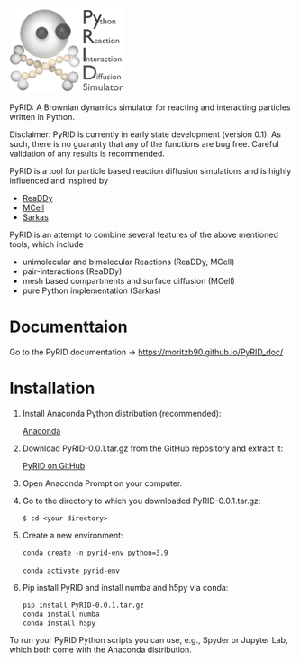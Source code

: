 <img src="PyRID_Logo_cropped.png" alt="PyRID" height=150px>

PyRID: A Brownian dynamics simulator for reacting and interacting particles written in Python.

Disclaimer: PyRID is currently in early state development (version 0.1). As such, there is no guaranty that any of the functions are bug free. Careful validation of any results is recommended.

PyRID is a tool for particle based reaction diffusion simulations and is highly influenced and inspired by 

- [ReaDDy](https://readdy.github.io/)
- [MCell](https://mcell.org/)
- [Sarkas](https://murillo-group.github.io/sarkas/)

PyRID is an attempt to combine several features of the above mentioned tools, which include

- unimolecular and bimolecular Reactions (ReaDDy, MCell)
- pair-interactions (ReaDDy)
- mesh based compartments and surface diffusion (MCell)
- pure Python implementation (Sarkas)

Documenttaion
=============

Go to the PyRID documentation -> https://moritzb90.github.io/PyRID_doc/

Installation
============

1. Install Anaconda Python distribution (recommended):

   [Anaconda](https://www.anaconda.com/products/distribution)


2. Download PyRID-0.0.1.tar.gz from the GitHub repository and extract it:

   [PyRID on GitHub](https://github.com/MoritzB90/PyRID)

3. Open Anaconda Prompt on your computer.

4. Go to the directory to which you downloaded PyRID-0.0.1.tar.gz:
   
   ```
   $ cd <your directory>
   ```

5. Create a new environment:

   ```
   conda create -n pyrid-env python=3.9

   conda activate pyrid-env
   ```

5. Pip install PyRID and install numba and h5py via conda:

   ```
   pip install PyRID-0.0.1.tar.gz
   conda install numba
   conda install h5py
   ```

To run your PyRID Python scripts you can use, e.g., Spyder or Jupyter Lab, which both come with the Anaconda distribution.